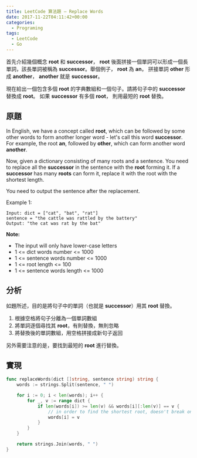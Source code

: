 ```yaml
---
title: LeetCode 算法題 – Replace Words
date: 2017-11-22T04:11:42+00:00
categories:
  - Programing
tags:
  - LeetCode
  - Go
---
```


首先介紹幾個概念 **root** 和 **successor**， **root** 後面拼接一個單詞可以形成一個長單詞，該長單詞被稱為 **successor**。舉個例子， **root** 為 **an**， 拼接單詞 **other** 形成 **another**， **another** 就是 **successor**。

現在給出一個包含多個 **root** 的字典數組和一個句子。請將句子中的 **successor** 替換成 **root**。 如果 **successor** 有多個 **root**， 則用最短的 **root** 替換。

<!--more-->

## 原題

In English, we have a concept called **root**, which can be followed by some other words to form another longer word - let's call this word **successor**. For example, the root **an**, followed by **other**, which can form another word **another**.

Now, given a dictionary consisting of many roots and a sentence. You need to replace all the **successor** in the sentence with the **root** forming it. If a **successor** has many **roots** can form it, replace it with the root with the shortest length.

You need to output the sentence after the replacement.

Example 1:

    Input: dict = ["cat", "bat", "rat"]
    sentence = "the cattle was rattled by the battery"
    Output: "the cat was rat by the bat"

**Note:**

  * The input will only have lower-case letters
  * 1 <= dict words number <= 1000
  * 1 <= sentence words number <= 1000
  * 1 <= root length <= 100
  * 1 <= sentence words length <= 1000

## 分析

如題所述，目的是將句子中的單詞（也就是 **successor**）用其 **root** 替換。

  1. 根據空格將句子分離為一個單詞數組
  2. 將單詞逐個尋找其 **root**，有則替換，無則忽略
  3. 將替換後的單詞數組，用空格拼接成新句子返回

另外需要注意的是，要找到最短的 **root** 進行替換。

## 實現

```go
func replaceWords(dict []string, sentence string) string {
    words := strings.Split(sentence, " ")

    for i := 0; i < len(words); i++ {
        for _, v := range dict {
            if len(words[i]) >= len(v) && words[i][:len(v)] == v {
                // in order to find the shortest root, doesn't break on here
                words[i] = v
            }
        }
    }

    return strings.Join(words, " ")
}
```
